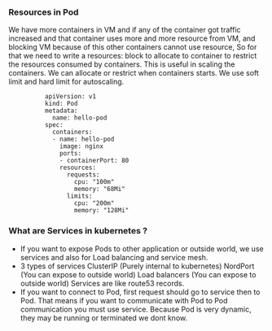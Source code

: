 ### Resources in Pod 
We have more containers in VM and if any of the container got traffic increased and that container uses more and more resource from VM, and blocking VM because of this other containers cannot use resource, So for that we need to write a resources: block to allocate to container to restrict the resources consumed by containers. This is useful in scaling the containers. We can allocate or restrict when containers starts. We use soft limit and hard limit for autoscaling.

              apiVersion: v1
              kind: Pod
              metadata:
                name: hello-pod
              spec:
                containers:
                - name: hello-pod
                  image: nginx
                  ports:
                  - containerPort: 80
                  resources:
                    requests:
                      cpu: "100m"
                      memory: "68Mi"
                    limits:
                      cpu: "200m"
                      memory: "128Mi"

### What are Services in kubernetes ?
- If you want to expose Pods to other application or outside world, we use services and also for Load balancing and service mesh.
- 3 types of services ClusterIP (Purely internal to kubernetes) NordPort (You can expose to outside world) Load balancers (You can expose to outside world) Services are like route53 records.
- If you want to connect to Pod, first request should go to service then to Pod. That means if you want to communicate with Pod to Pod communication you must use service. Because Pod is very dynamic, they may be running or terminated we dont know.
